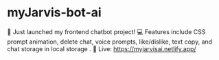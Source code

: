 # myJarvis-bot-ai
🚀 Just launched my frontend chatbot project! 💻 Features include CSS prompt animation, delete chat, voice prompts, like/dislike, text copy, and chat storage in local storage .        🔗 Live: https://myjarvisai.netlify.app/
